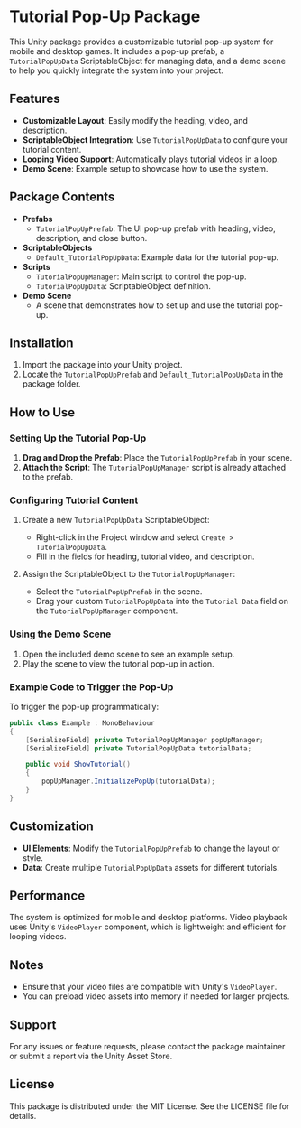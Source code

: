 # Tutorial Pop-Up Package

This Unity package provides a customizable tutorial pop-up system for mobile and desktop games. It includes a pop-up prefab, a `TutorialPopUpData` ScriptableObject for managing data, and a demo scene to help you quickly integrate the system into your project.

## Features

- **Customizable Layout**: Easily modify the heading, video, and description.
- **ScriptableObject Integration**: Use `TutorialPopUpData` to configure your tutorial content.
- **Looping Video Support**: Automatically plays tutorial videos in a loop.
- **Demo Scene**: Example setup to showcase how to use the system.

## Package Contents

- **Prefabs**
  - `TutorialPopUpPrefab`: The UI pop-up prefab with heading, video, description, and close button.
- **ScriptableObjects**
  - `Default_TutorialPopUpData`: Example data for the tutorial pop-up.
- **Scripts**
  - `TutorialPopUpManager`: Main script to control the pop-up.
  - `TutorialPopUpData`: ScriptableObject definition.
- **Demo Scene**
  - A scene that demonstrates how to set up and use the tutorial pop-up.

## Installation

1. Import the package into your Unity project.
2. Locate the `TutorialPopUpPrefab` and `Default_TutorialPopUpData` in the package folder.

## How to Use

### Setting Up the Tutorial Pop-Up

1. **Drag and Drop the Prefab**: Place the `TutorialPopUpPrefab` in your scene.
2. **Attach the Script**: The `TutorialPopUpManager` script is already attached to the prefab.

### Configuring Tutorial Content

1. Create a new `TutorialPopUpData` ScriptableObject:
   - Right-click in the Project window and select `Create > TutorialPopUpData`.
   - Fill in the fields for heading, tutorial video, and description.

2. Assign the ScriptableObject to the `TutorialPopUpManager`:
   - Select the `TutorialPopUpPrefab` in the scene.
   - Drag your custom `TutorialPopUpData` into the `Tutorial Data` field on the `TutorialPopUpManager` component.

### Using the Demo Scene

1. Open the included demo scene to see an example setup.
2. Play the scene to view the tutorial pop-up in action.

### Example Code to Trigger the Pop-Up

To trigger the pop-up programmatically:

```csharp
public class Example : MonoBehaviour
{
    [SerializeField] private TutorialPopUpManager popUpManager;
    [SerializeField] private TutorialPopUpData tutorialData;

    public void ShowTutorial()
    {
        popUpManager.InitializePopUp(tutorialData);
    }
}
```

## Customization

- **UI Elements**: Modify the `TutorialPopUpPrefab` to change the layout or style.
- **Data**: Create multiple `TutorialPopUpData` assets for different tutorials.

## Performance

The system is optimized for mobile and desktop platforms. Video playback uses Unity's `VideoPlayer` component, which is lightweight and efficient for looping videos.

## Notes

- Ensure that your video files are compatible with Unity's `VideoPlayer`.
- You can preload video assets into memory if needed for larger projects.

## Support

For any issues or feature requests, please contact the package maintainer or submit a report via the Unity Asset Store.

## License

This package is distributed under the MIT License. See the LICENSE file for details.
